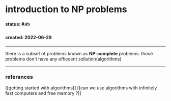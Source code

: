 # introduction to NP problems
#### status: #✍️ 
#### created: 2022-06-29
---

there is a subset of problems known as **NP-complete** problems.
those problems don't have any effiecent sollution(algorithms)

---
### referances
[[getting started with algorithms]]
[[can we use algorithms with infinitely fast computers and free memory ?]]
